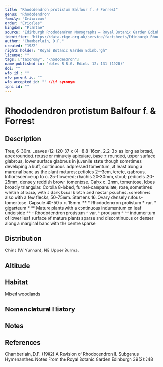 ```yaml
---
title: "Rhododendron protistum Balfour f. & Forrest"
genus: "Rhododendron"
family: "Ericaceae"
order: "Ericales"
kingdom: "Plantae"
source: "Edinburgh Rhododendron Monographs – Royal Botanic Garden Edinburgh"
identifier: "https://data.rbge.org.uk/service/factsheets/Edinburgh_Rhododendron_Monographs.xhtml"
author: "Chamberlain, D.F."
created: "1982"
rights holder: "Royal Botanic Garden Edinburgh"
license: ""
tags: ["taxonomy", "Rhododendron"]
name published in: "Notes R.B.G. Edinb. 12: 131 (1920)"
doi: ""
wfo id : ""
wfo parent id: ""
wfo accepted id: "" //if synonym                      
ipni id: ""
---
```


                       

# Rhododendron protistum Balfour f. & Forrest

## Description
Tree, 6-30m. Leaves (12-)20-37 x (4-)8.8-16cm, 2.2-3 x as long as broad, apex rounded, retuse or minutely apiculate, base ± rounded, upper surface glabrous, lower surface glabrous in juvenile state though sometimes developing a buff, continuous, adpressed tomentum, at least along a marginal band as the plant matures; petioles 2—3cm, terete, glabrous. Inflorescence up to c. 25-flowered; rhachis 20-30mm, stout; pedicels .20-25mm, densely reddish brown tomentose. Calyx c. 2mm, tomentose, lobes broadly triangular. Corolla 8-lobed, funnel-campanulate, rose, sometimes whitish at base, with a dark basal blotch and nectar pouches, sometimes also with a few flecks, 50-75mm. Stamens 16. Ovary densely rufous-tomentose. Capsule 40-50 x c. 15mm. ** * Rhododendron protistum * var. * giganteum * ** Mature plants with a continuous indumentum on leaf underside ** * Rhododendron protistum * var. * protistum * ** Indumentum of lower leaf surface of mature plants sparse and discontinuous or denser along a marginal band with the centre sparse

## Distribution
China (W Yunnan), NE Upper Burma.

## Altitude


## Habitat
Mixed woodlands

## Nomenclatural History

                       
## Notes


## References

Chamberlain, D.F. (1982) A Revision of Rhododendron II. Subgenus Hymenanthes. Notes From the Royal Botanic Garden Edinburgh 39(2):248
